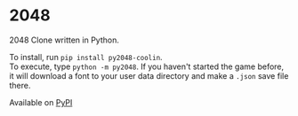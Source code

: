 # 2048
2048 Clone written in Python. <br>

To install, run `pip install py2048-coolin`. <br>
To execute, type `python -m py2048`. If you haven't started the game before, it will download a font to your user data directory and make a `.json` save file there. <br>

Available on <a href="https://pypi.org/project/py2048-coolin/">PyPI</a>
